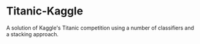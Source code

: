 # Titanic-Kaggle
A solution of Kaggle's Titanic competition using a number of classifiers and a stacking approach.
